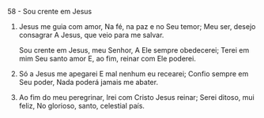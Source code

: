 58 - Sou crente em Jesus

1. Jesus me guia com amor,
   Na fé, na paz e no Seu temor;
   Meu ser, desejo consagrar
   A Jesus, que veio para me salvar.

    Sou crente em Jesus, meu Senhor,
    A Ele sempre obedecerei;
    Terei em mim Seu santo amor
    E, ao fim, reinar com Ele poderei.

2. Só a Jesus me apegarei
   E mal nenhum eu recearei;
   Confio sempre em Seu poder,
   Nada poderá jamais me abater.

3. Ao fim do meu peregrinar,
   Irei com Cristo Jesus reinar;
   Serei ditoso, mui feliz,
   No glorioso, santo, celestial país.
